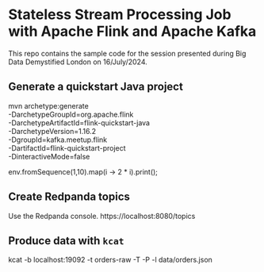 
# Stateless Stream Processing Job with Apache Flink and Apache Kafka
This repo contains the sample code for the session presented during Big Data Demystified London on 16/July/2024.

## Generate a quickstart Java project  

mvn archetype:generate \
-DarchetypeGroupId=org.apache.flink \
-DarchetypeArtifactId=flink-quickstart-java \
-DarchetypeVersion=1.16.2 \
-DgroupId=kafka.meetup.flink \
-DartifactId=flink-quickstart-project \
-DinteractiveMode=false

env.fromSequence(1,10).map(i -> 2 * i).print();

## Create Redpanda topics
Use the Redpanda console. https://localhost:8080/topics


## Produce data with `kcat` 

kcat -b localhost:19092 -t orders-raw -T -P -l data/orders.json
